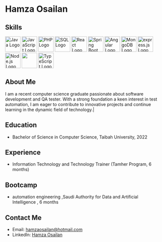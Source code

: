 # Hamza Osailan

## Skills
<p align="left">
    <a href="https://www.oracle.com/java/" target="_blank" rel="noopener noreferrer"><img src="https://brandslogos.com/wp-content/uploads/thumbs/java-logo-vector-1.svg" alt="Java Logo" width="50" height="50"></a>
    <a href="https://developer.mozilla.org/en-US/docs/Web/JavaScript" target="_blank" rel="noopener noreferrer"><img src="https://brandslogos.com/wp-content/uploads/thumbs/javascript-logo-vector.svg" alt="JavaScript Logo" width="50" height="50"></a>
    <a href="https://www.php.net/" target="_blank" rel="noopener noreferrer"><img src="https://brandslogos.com/wp-content/uploads/thumbs/php-logo-vector.svg" alt="PHP Logo" width="50" height="50"></a>
    <a href="https://www.mysql.com/" target="_blank" rel="noopener noreferrer"><img src="https://e7.pngegg.com/pngimages/354/683/png-clipart-logo-mysql-database-phpmyadmin-oracle-sql-logo-blue-text.png" alt="SQL Logo" width="50" height="50"></a>
    <a href="https://reactjs.org/" target="_blank" rel="noopener noreferrer"><img src="https://brandslogos.com/wp-content/uploads/thumbs/react-logo-vector.svg" alt="React Logo" width="50" height="50"></a>
    <a href="https://spring.io/projects/spring-boot" target="_blank" rel="noopener noreferrer"><img src="https://brandslogos.com/wp-content/uploads/thumbs/spring-logo-vector.svg" alt="Spring Boot Logo" width="50" height="50"></a>
    <a href="https://angular.io/" target="_blank" rel="noopener noreferrer"><img src="https://brandslogos.com/wp-content/uploads/thumbs/angular-logo-vector.svg" alt="Angular Logo" width="50" height="50"></a>
    <a href="https://www.mongodb.com/" target="_blank" rel="noopener noreferrer"><img src="https://brandslogos.com/wp-content/uploads/thumbs/mongodb-logo-vector.svg" alt="MongoDB Logo" width="50" height="50"></a>
<a href="https://nodejs.org/" target="_blank" rel="noopener noreferrer"><img src="https://upload.wikimedia.org/wikipedia/commons/6/64/Expressjs.png" alt="express.js Logo" width="50" height="50"></a>
    <a href="https://nodejs.org/" target="_blank" rel="noopener noreferrer"><img src="https://brandslogos.com/wp-content/uploads/thumbs/nodejs-logo-vector.svg" alt="Node.js Logo" width="50" height="50"></a>
   <a href="https://tailwindcss.com/" target="_blank" rel="noopener noreferrer"><img src="https://getlogovector.com/wp-content/uploads/2021/01/tailwind-css-logo-vector.png" width="50" height="50"></a>
<a href="https://www.typescriptlang.org/" target="_blank" rel="noopener noreferrer"><img src="https://upload.wikimedia.org/wikipedia/commons/4/4c/Typescript_logo_2020.svg" alt="TypeScript Logo" width="50" height="50"></a>
</p>


## About Me
I am a recent computer science graduate passionate about software development and QA tester. With a strong foundation a keen interest in test automation, I am eager to contribute to innovative projects and continue learning in the dynamic field of technology.|

## Education
- Bachelor of Science in Computer Science, Taibah University, 2022

## Experience
- Information Technology and Technology Trainer (Tamher Program, 6 months)
  
## Bootcamp
- automation engineering ,Saudi Authority for Data and Artificial Intelligence , 6 months
  
## Contact Me
- Email: hamzaosailan@hotmail.com
- LinkedIn: [Hamza Osailan](https://www.linkedin.com/in/hamza-osailan)
